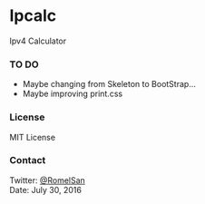 # Ipcalc
Ipv4 Calculator

### TO DO
- Maybe changing from Skeleton to BootStrap...
- Maybe improving print.css

### License
MIT License

### Contact
Twitter: [@RomelSan](http://www.twitter.com/RomelSan)  
Date: July 30, 2016
